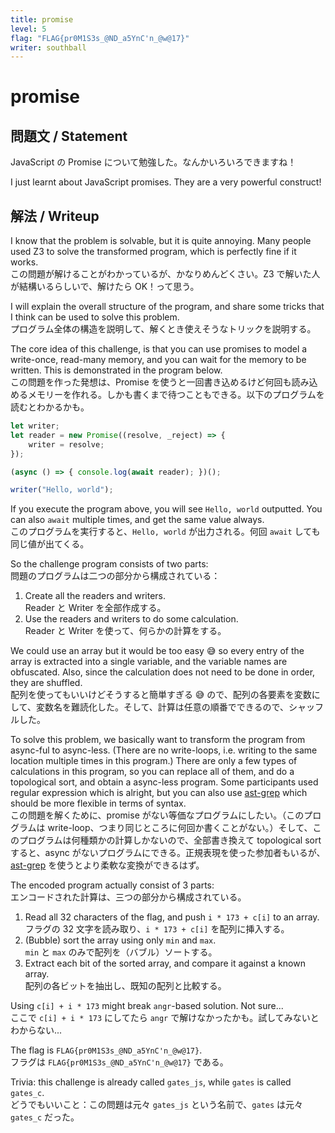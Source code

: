 ```yaml
---
title: promise
level: 5
flag: "FLAG{pr0M1S3s_@ND_a5YnC'n_@w@17}"
writer: southball
---
```


# promise

## 問題文 / Statement

JavaScript の Promise について勉強した。なんかいろいろできますね！

I just learnt about JavaScript promises. They are a very powerful construct!

## 解法 / Writeup

I know that the problem is solvable, but it is quite annoying. Many people used Z3 to solve the transformed program, which is perfectly fine if it works.  
この問題が解けることがわかっているが、かなりめんどくさい。Z3 で解いた人が結構いるらしいで、解けたら OK！って思う。

I will explain the overall structure of the program, and share some tricks that I think can be used to solve this problem.  
プログラム全体の構造を説明して、解くとき使えそうなトリックを説明する。

The core idea of this challenge, is that you can use promises to model a write-once, read-many memory, and you can wait for the memory to be written. This is demonstrated in the program below.  
この問題を作った発想は、Promise を使うと一回書き込めるけど何回も読み込めるメモリーを作れる。しかも書くまで待つこともできる。以下のプログラムを読むとわかるかも。

```js
let writer;
let reader = new Promise((resolve, _reject) => {
    writer = resolve;
});

(async () => { console.log(await reader); })();

writer("Hello, world");
```

If you execute the program above, you will see `Hello, world` outputted. You can also `await` multiple times, and get the same value always.  
このプログラムを実行すると、`Hello, world` が出力される。何回 `await` しても同じ値が出てくる。

So the challenge program consists of two parts:  
問題のプログラムは二つの部分から構成されている：

1. Create all the readers and writers.  
   Reader と Writer を全部作成する。
1. Use the readers and writers to do some calculation.  
   Reader と Writer を使って、何らかの計算をする。

We could use an array but it would be too easy 😅 so every entry of the array is extracted into a single variable, and the variable names are obfuscated. Also, since the calculation does not need to be done in order, they are shuffled.  
配列を使ってもいいけどそうすると簡単すぎる 😅 ので、配列の各要素を変数にして、変数名を難読化した。そして、計算は任意の順番でできるので、シャッフルした。

To solve this problem, we basically want to transform the program from async-ful to async-less. (There are no write-loops, i.e. writing to the same location multiple times in this program.) There are only a few types of calculations in this program, so you can replace all of them, and do a topological sort, and obtain a async-less program. Some participants used regular expression which is alright, but you can also use [ast-grep](https://ast-grep.github.io/) which should be more flexible in terms of syntax.  
この問題を解くために、promise がない等価なプログラムにしたい。（このプログラムは write-loop、つまり同じところに何回か書くことがない。）そして、このプログラムは何種類かの計算しかないので、全部書き換えて topological sort すると、async がないプログラムにできる。正規表現を使った参加者もいるが、[ast-grep](https://ast-grep.github.io/) を使うとより柔軟な変換ができるはず。

The encoded program actually consist of 3 parts:  
エンコードされた計算は、三つの部分から構成されている。

1. Read all 32 characters of the flag, and push `i * 173 + c[i]` to an array.  
   フラグの 32 文字を読み取り、`i * 173 + c[i]` を配列に挿入する。
1. (Bubble) sort the array using only `min` and `max`.  
   `min` と `max` のみで配列を（バブル）ソートする。
1. Extract each bit of the sorted array, and compare it against a known array.  
   配列の各ビットを抽出し、既知の配列と比較する。

Using `c[i] + i * 173` might break `angr`-based solution. Not sure...  
ここで `c[i] + i * 173` にしてたら `angr` で解けなかったかも。試してみないとわからない...

The flag is `FLAG{pr0M1S3s_@ND_a5YnC'n_@w@17}`.  
フラグは `FLAG{pr0M1S3s_@ND_a5YnC'n_@w@17}` である。

Trivia: this challenge is already called `gates_js`, while `gates` is called `gates_c`.  
どうでもいいこと：この問題は元々 `gates_js` という名前で、`gates` は元々 `gates_c` だった。
